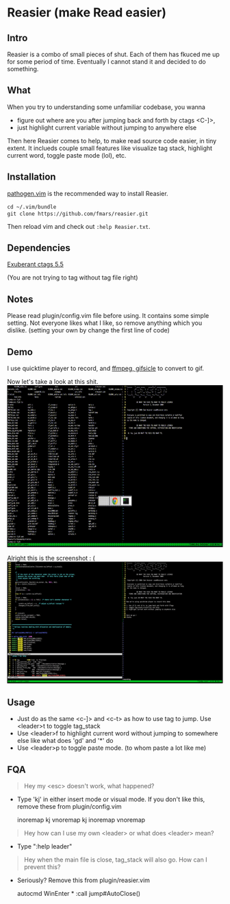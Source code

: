 # Reasier (make Read easier) 

## Intro
Reasier is a combo of small pieces of shut. Each of them has fkuced me up for some period of time. Eventually I cannot stand it and decided to do something. 


## What
When you try to understanding some unfamiliar codebase, you wanna
* figure out where are you after jumping back and forth by ctags <C-]>, 
* just highlight current variable without jumping to anywhere else

Then here Reasier comes to help, to make read source code easier, in tiny extent. It inclueds couple small features like visualize tag stack, highlight current word, toggle paste mode (lol), etc.

## Installation
[pathogen.vim](https://github.com/tpope/vim-pathogen) is the recommended way to install Reasier.

    cd ~/.vim/bundle
    git clone https://github.com/fmars/reasier.git

Then reload vim and check out `:help Reasier.txt`.

## Dependencies
[Exuberant ctags 5.5](http://ctags.sourceforge.net/)

(You are not trying to tag without tag file right)

## Notes
Please read plugin/config.vim file before using. It contains some simple setting. Not everyone likes what I like, so remove anything which you dislike. (setting your own <leader> by change the first line of code)
## Demo
I use quicktime player to record, and [ffmpeg, gifsicle](https://gist.github.com/dergachev/4627207) to convert to gif.

Now let's take a look at this shit.
![Screencapture GIF](https://github.com/fmars/reasier/blob/master/demo.gif)


Alright this is the screenshot : (
![Screenshot](https://github.com/fmars/reasier/blob/master/demo.png)

## Usage
- Just do as the same \<c-]> and \<c-t> as how to use tag to jump. Use \<leader>t to toggle tag_stack
- Use \<leader>f to highlight current word without jumping to somewhere else like what does 'gd' and '*' do
- Use \<leader>p to toggle paste mode. (to whom paste a lot like me)

## FQA
> Hey my \<esc> doesn't work, what happened?

* Type 'kj' in either insert mode or visual mode. If you don't like this, remove these from plugin/config.vim
    
    inoremap kj <Esc>
    vnoremap kj <Esc>
    inoremap <Esc> <Nop>
    vnoremap <Esc> <Nop>
    
> Hey how can I use my own \<leader> or what does \<leader> mean?

* Type ":help leader"

> Hey when the main file is close, tag_stack will also go. How can I prevent this?

* Seriously? Remove this from plugin/reasier.vim

    autocmd WinEnter * :call jump#AutoClose()
